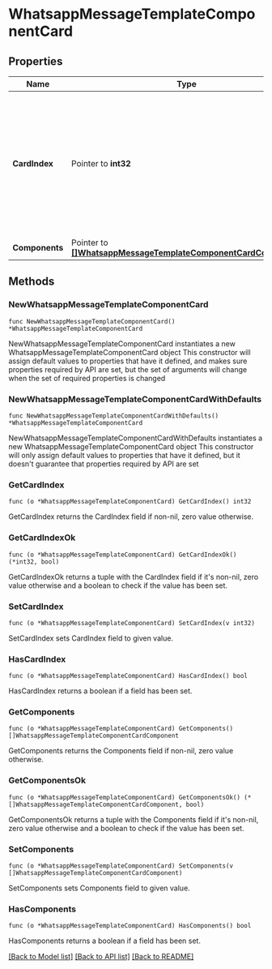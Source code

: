 # WhatsappMessageTemplateComponentCard

## Properties

Name | Type | Description | Notes
------------ | ------------- | ------------- | -------------
**CardIndex** | Pointer to **int32** | **Required.** Zero-indexed order in which card appears within the card carousel. 0 indicates first card, 1 indicates second card, etc. | [optional] 
**Components** | Pointer to [**[]WhatsappMessageTemplateComponentCardComponent**](WhatsappMessageTemplateComponentCardComponent.md) | Card component. | [optional] 

## Methods

### NewWhatsappMessageTemplateComponentCard

`func NewWhatsappMessageTemplateComponentCard() *WhatsappMessageTemplateComponentCard`

NewWhatsappMessageTemplateComponentCard instantiates a new WhatsappMessageTemplateComponentCard object
This constructor will assign default values to properties that have it defined,
and makes sure properties required by API are set, but the set of arguments
will change when the set of required properties is changed

### NewWhatsappMessageTemplateComponentCardWithDefaults

`func NewWhatsappMessageTemplateComponentCardWithDefaults() *WhatsappMessageTemplateComponentCard`

NewWhatsappMessageTemplateComponentCardWithDefaults instantiates a new WhatsappMessageTemplateComponentCard object
This constructor will only assign default values to properties that have it defined,
but it doesn't guarantee that properties required by API are set

### GetCardIndex

`func (o *WhatsappMessageTemplateComponentCard) GetCardIndex() int32`

GetCardIndex returns the CardIndex field if non-nil, zero value otherwise.

### GetCardIndexOk

`func (o *WhatsappMessageTemplateComponentCard) GetCardIndexOk() (*int32, bool)`

GetCardIndexOk returns a tuple with the CardIndex field if it's non-nil, zero value otherwise
and a boolean to check if the value has been set.

### SetCardIndex

`func (o *WhatsappMessageTemplateComponentCard) SetCardIndex(v int32)`

SetCardIndex sets CardIndex field to given value.

### HasCardIndex

`func (o *WhatsappMessageTemplateComponentCard) HasCardIndex() bool`

HasCardIndex returns a boolean if a field has been set.

### GetComponents

`func (o *WhatsappMessageTemplateComponentCard) GetComponents() []WhatsappMessageTemplateComponentCardComponent`

GetComponents returns the Components field if non-nil, zero value otherwise.

### GetComponentsOk

`func (o *WhatsappMessageTemplateComponentCard) GetComponentsOk() (*[]WhatsappMessageTemplateComponentCardComponent, bool)`

GetComponentsOk returns a tuple with the Components field if it's non-nil, zero value otherwise
and a boolean to check if the value has been set.

### SetComponents

`func (o *WhatsappMessageTemplateComponentCard) SetComponents(v []WhatsappMessageTemplateComponentCardComponent)`

SetComponents sets Components field to given value.

### HasComponents

`func (o *WhatsappMessageTemplateComponentCard) HasComponents() bool`

HasComponents returns a boolean if a field has been set.


[[Back to Model list]](../README.md#documentation-for-models) [[Back to API list]](../README.md#documentation-for-api-endpoints) [[Back to README]](../README.md)


